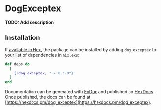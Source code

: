 # DogExceptex

**TODO: Add description**

## Installation

If [available in Hex](https://hex.pm/docs/publish), the package can be installed
by adding `dog_exceptex` to your list of dependencies in `mix.exs`:

```elixir
def deps do
  [
    {:dog_exceptex, "~> 0.1.0"}
  ]
end
```

Documentation can be generated with [ExDoc](https://github.com/elixir-lang/ex_doc)
and published on [HexDocs](https://hexdocs.pm). Once published, the docs can
be found at [https://hexdocs.pm/dog_exceptex](https://hexdocs.pm/dog_exceptex).

